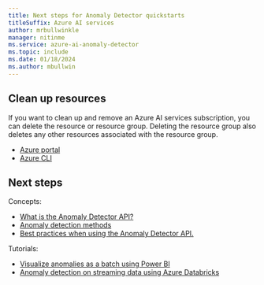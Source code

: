```yaml
---
title: Next steps for Anomaly Detector quickstarts
titleSuffix: Azure AI services
author: mrbullwinkle
manager: nitinme
ms.service: azure-ai-anomaly-detector
ms.topic: include 
ms.date: 01/18/2024
ms.author: mbullwin
---
```


## Clean up resources

If you want to clean up and remove an Azure AI services subscription, you can delete the resource or resource group. Deleting the resource group also deletes any other resources associated with the resource group.

* [Azure portal](../../multi-service-resource.md?pivots=azportal#clean-up-resources)
* [Azure CLI](../../multi-service-resource.md?pivots=azcli#clean-up-resources)

## Next steps

Concepts:

* [What is the Anomaly Detector API?](../overview.md)
* [Anomaly detection methods](../how-to/identify-anomalies.md)
* [Best practices when using the Anomaly Detector API.](../concepts/anomaly-detection-best-practices.md) 

Tutorials:

* [Visualize anomalies as a batch using Power BI](../tutorials/batch-anomaly-detection-powerbi.md)
* [Anomaly detection on streaming data using Azure Databricks](../overview.md)
